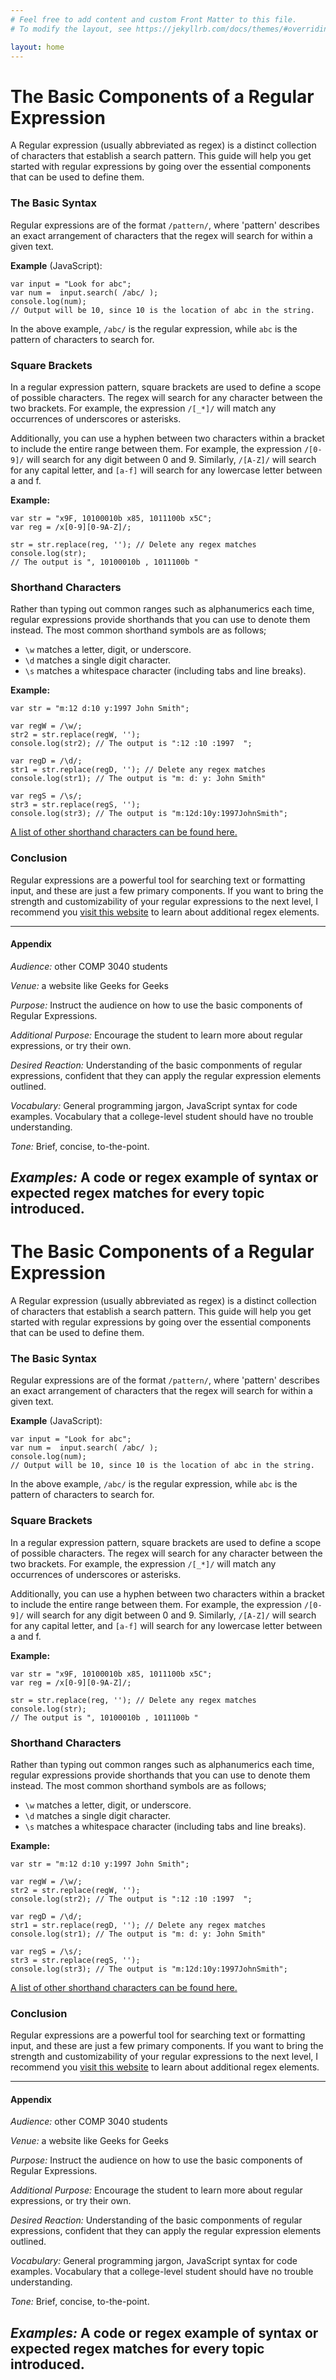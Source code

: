 ```yaml
---
# Feel free to add content and custom Front Matter to this file.
# To modify the layout, see https://jekyllrb.com/docs/themes/#overriding-theme-defaults

layout: home
---
```

# The Basic Components of a Regular Expression
A Regular expression (usually abbreviated as regex) is a distinct collection of characters that establish a search pattern. This guide will help you get started with regular expressions by going over the essential components that can be used to define them.

### The Basic Syntax
Regular expressions are of the format `/pattern/`, where 'pattern' describes an exact arrangement of characters that the regex will search for within a given text.

**Example** (JavaScript):
```
var input = "Look for abc";
var num =  input.search( /abc/ );
console.log(num);
// Output will be 10, since 10 is the location of abc in the string.
```
In the above example, `/abc/` is the regular expression, while `abc` is the pattern of characters to search for.
### Square Brackets
In a regular expression pattern, square brackets are used to define a scope of possible characters. The regex will search for any character between the two brackets. For example, the expression `/[_*]/` will match any occurrences of underscores or asterisks.

Additionally, you can use a hyphen between two characters within a bracket to include the entire range between them. For example, the expression `/[0-9]/` will search for any digit between 0 and 9. Similarly, `/[A-Z]/` will search for any capital letter, and `[a-f]` will search for any lowercase letter between a and f.

**Example:**
```
var str = "x9F, 10100010b x85, 1011100b x5C";
var reg = /x[0-9][0-9A-Z]/;

str = str.replace(reg, ''); // Delete any regex matches
console.log(str);
// The output is ", 10100010b , 1011100b "
```

### Shorthand Characters
Rather than typing out common ranges such as alphanumerics each time, regular expressions provide shorthands that you can use to denote them instead. The most common shorthand symbols are as follows;
* `\w` matches a letter, digit, or underscore.
* `\d` matches a single digit character.
* `\s` matches a whitespace character (including tabs and line breaks).

**Example:**
```
var str = "m:12 d:10 y:1997 John Smith";

var regW = /\w/;
str2 = str.replace(regW, '');
console.log(str2); // The output is ":12 :10 :1997  ";

var regD = /\d/;
str1 = str.replace(regD, ''); // Delete any regex matches
console.log(str1); // The output is "m: d: y: John Smith"

var regS = /\s/;
str3 = str.replace(regS, '');
console.log(str3); // The output is "m:12d:10y:1997JohnSmith";
```

[A list of other shorthand characters can be found here.](https://www.rexegg.com/regex-quickstart.html#chars)

### Conclusion
Regular expressions are a powerful tool for searching text or formatting input, and these are just a few primary components. If you want to bring the strength and customizability of your regular expressions to the next level, I recommend you [visit this website](https://www.rexegg.com/regex-disambiguation.html) to learn about additional regex elements.

---

#### Appendix

*Audience:* other COMP 3040 students

*Venue:* a website like Geeks for Geeks

*Purpose:* Instruct the audience on how to use the basic components of Regular Expressions.

*Additional Purpose:* Encourage the student to learn more about regular expressions, or try their own.

*Desired Reaction:* Understanding of the basic componments of regular expressions, confident that they can apply the regular expression elements outlined.

*Vocabulary:* General programming jargon, JavaScript syntax for code examples. Vocabulary that a college-level student should have no trouble understanding.

*Tone:* Brief, concise, to-the-point.

*Examples:* A code or regex example of syntax or expected regex matches for every topic introduced.
---

# The Basic Components of a Regular Expression
A Regular expression (usually abbreviated as regex) is a distinct collection of characters that establish a search pattern. This guide will help you get started with regular expressions by going over the essential components that can be used to define them.

### The Basic Syntax
Regular expressions are of the format `/pattern/`, where 'pattern' describes an exact arrangement of characters that the regex will search for within a given text.

**Example** (JavaScript):
```
var input = "Look for abc";
var num =  input.search( /abc/ );
console.log(num);
// Output will be 10, since 10 is the location of abc in the string.
```
In the above example, `/abc/` is the regular expression, while `abc` is the pattern of characters to search for.
### Square Brackets
In a regular expression pattern, square brackets are used to define a scope of possible characters. The regex will search for any character between the two brackets. For example, the expression `/[_*]/` will match any occurrences of underscores or asterisks.

Additionally, you can use a hyphen between two characters within a bracket to include the entire range between them. For example, the expression `/[0-9]/` will search for any digit between 0 and 9. Similarly, `/[A-Z]/` will search for any capital letter, and `[a-f]` will search for any lowercase letter between a and f.

**Example:**
```
var str = "x9F, 10100010b x85, 1011100b x5C";
var reg = /x[0-9][0-9A-Z]/;

str = str.replace(reg, ''); // Delete any regex matches
console.log(str);
// The output is ", 10100010b , 1011100b "
```

### Shorthand Characters
Rather than typing out common ranges such as alphanumerics each time, regular expressions provide shorthands that you can use to denote them instead. The most common shorthand symbols are as follows;
* `\w` matches a letter, digit, or underscore.
* `\d` matches a single digit character.
* `\s` matches a whitespace character (including tabs and line breaks).

**Example:**
```
var str = "m:12 d:10 y:1997 John Smith";

var regW = /\w/;
str2 = str.replace(regW, '');
console.log(str2); // The output is ":12 :10 :1997  ";

var regD = /\d/;
str1 = str.replace(regD, ''); // Delete any regex matches
console.log(str1); // The output is "m: d: y: John Smith"

var regS = /\s/;
str3 = str.replace(regS, '');
console.log(str3); // The output is "m:12d:10y:1997JohnSmith";
```

[A list of other shorthand characters can be found here.](https://www.rexegg.com/regex-quickstart.html#chars)

### Conclusion
Regular expressions are a powerful tool for searching text or formatting input, and these are just a few primary components. If you want to bring the strength and customizability of your regular expressions to the next level, I recommend you [visit this website](https://www.rexegg.com/regex-disambiguation.html) to learn about additional regex elements.

---

#### Appendix

*Audience:* other COMP 3040 students

*Venue:* a website like Geeks for Geeks

*Purpose:* Instruct the audience on how to use the basic components of Regular Expressions.

*Additional Purpose:* Encourage the student to learn more about regular expressions, or try their own.

*Desired Reaction:* Understanding of the basic componments of regular expressions, confident that they can apply the regular expression elements outlined.

*Vocabulary:* General programming jargon, JavaScript syntax for code examples. Vocabulary that a college-level student should have no trouble understanding.

*Tone:* Brief, concise, to-the-point.

*Examples:* A code or regex example of syntax or expected regex matches for every topic introduced.
---

